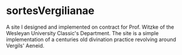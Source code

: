 # sortesVergilianae
A site I designed and implemented on contract for Prof. Witzke of the Wesleyan University Classic's Department. The site is a simple implementation of a centuries old divination practice revolving around Vergils' Aeneid.
